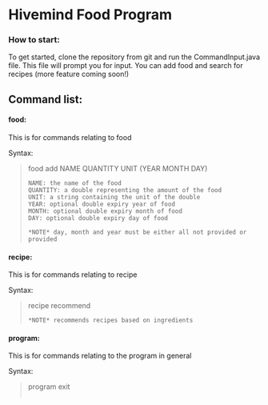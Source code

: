 # Hivemind Food Program

### How to start:
To get started, clone the repository from git and run the CommandInput.java file.  This file will prompt you for input.  You can add food and search for recipes (more feature coming soon!)

## Command list:

#### food:
This is for commands relating to food

Syntax:
> food add NAME QUANTITY UNIT (YEAR MONTH DAY)
> ~~~~~
> NAME: the name of the food
> QUANTITY: a double representing the amount of the food
> UNIT: a string containing the unit of the double
> YEAR: optional double expiry year of food
> MONTH: optional double expiry month of food
> DAY: optional double expiry day of food
>
> *NOTE* day, month and year must be either all not provided or provided

#### recipe:
This is for commands relating to recipe

Syntax:
> recipe recommend
> ~~~~~
> *NOTE* recommends recipes based on ingredients

#### program:
This is for commands relating to the program in general

Syntax:
> program exit
> ~~~~~
